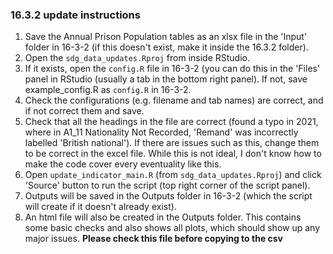 ### 16.3.2 update instructions

1) Save the Annual Prison Population tables as an xlsx file in the 'Input' folder in 16-3-2 (if this doesn't exist, make it inside the 16.3.2 folder).  
2) Open the `sdg_data_updates.Rproj` from inside RStudio.  
3) If it exists, open the `config.R` file in 16-3-2 (you can do this in the 'Files' panel in RStudio (usually a tab in the bottom right panel). If not, save example_config.R as `config.R` in 16-3-2.  
4) Check the configurations (e.g. filename and tab names) are correct, and if not correct them and save.  
5) Check that all the headings in the file are correct (found a typo in 2021, where in A1_11 Nationality Not Recorded, 'Remand' was incorrectly labelled 'British national'). 
If there are issues such as this, change them to be correct in the excel file. While this is not ideal, I don't know how to make the code cover every eventuality like this.
6) Open `update_indicator_main.R` (from `sdg_data_updates.Rproj`) and click 'Source' button to run the script (top right corner of the script panel).  
7) Outputs will be saved in the Outputs folder in 16-3-2 (which the script will create if it doesn't already exist).  
8) An html file will also be created in the Outputs folder. This contains some basic checks and also shows all plots, which should show up any major issues. **Please check this file before copying to the csv**
